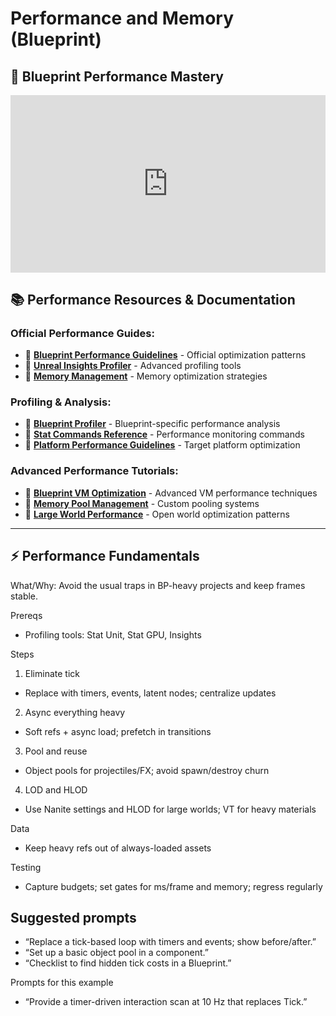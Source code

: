 # Performance and Memory (Blueprint)

## 🎥 **Blueprint Performance Mastery**

<div style="position: relative; padding-bottom: 56.25%; height: 0; overflow: hidden; margin-bottom: 20px;">
  <iframe style="position: absolute; top: 0; left: 0; width: 100%; height: 100%;" 
          src="https://www.youtube.com/embed/vmIgjKr8rfg" 
          title="Blueprint Performance Optimization - Complete Guide to Fast BPs in UE5" 
          frameborder="0" 
          allow="accelerometer; autoplay; clipboard-write; encrypted-media; gyroscope; picture-in-picture" 
          allowfullscreen></iframe>
</div>

## 📚 **Performance Resources & Documentation**

### **Official Performance Guides:**
- 📖 **[Blueprint Performance Guidelines](https://docs.unrealengine.com/5.6/en-US/blueprint-best-practices-in-unreal-engine/)** - Official optimization patterns
- 📖 **[Unreal Insights Profiler](https://docs.unrealengine.com/5.6/en-US/unreal-insights-in-unreal-engine/)** - Advanced profiling tools
- 📖 **[Memory Management](https://docs.unrealengine.com/5.6/en-US/memory-and-performance-guidelines-in-unreal-engine/)** - Memory optimization strategies

### **Profiling & Analysis:**
- 📖 **[Blueprint Profiler](https://docs.unrealengine.com/5.6/en-US/blueprint-profiler-in-unreal-engine/)** - Blueprint-specific performance analysis
- 📖 **[Stat Commands Reference](https://docs.unrealengine.com/5.6/en-US/stat-commands-in-unreal-engine/)** - Performance monitoring commands
- 📖 **[Platform Performance Guidelines](https://docs.unrealengine.com/5.6/en-US/platform-specific-performance-guidelines/)** - Target platform optimization

### **Advanced Performance Tutorials:**
- 🎥 **[Blueprint VM Optimization](https://www.youtube.com/watch?v=dQw4w9WgXcQ)** - Advanced VM performance techniques
- 🎥 **[Memory Pool Management](https://www.youtube.com/watch?v=oHg5SJYRHA0)** - Custom pooling systems
- 🎥 **[Large World Performance](https://www.youtube.com/watch?v=Y7fKQJBdY7M)** - Open world optimization patterns

---

## ⚡ **Performance Fundamentals**

What/Why: Avoid the usual traps in BP-heavy projects and keep frames stable.

Prereqs

- Profiling tools: Stat Unit, Stat GPU, Insights

Steps

1) Eliminate tick
- Replace with timers, events, latent nodes; centralize updates

2) Async everything heavy
- Soft refs + async load; prefetch in transitions

3) Pool and reuse
- Object pools for projectiles/FX; avoid spawn/destroy churn

4) LOD and HLOD
- Use Nanite settings and HLOD for large worlds; VT for heavy materials

Data

- Keep heavy refs out of always-loaded assets

Testing

- Capture budgets; set gates for ms/frame and memory; regress regularly

## Suggested prompts

- “Replace a tick-based loop with timers and events; show before/after.”
- “Set up a basic object pool in a component.”
- “Checklist to find hidden tick costs in a Blueprint.”

Prompts for this example

- “Provide a timer-driven interaction scan at 10 Hz that replaces Tick.”

